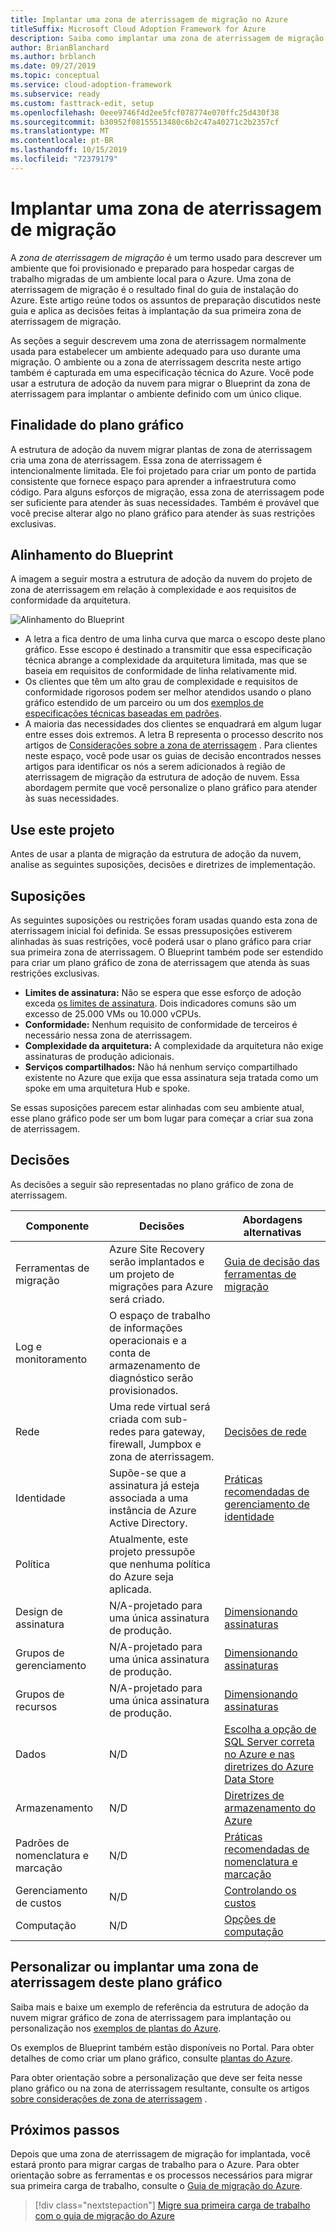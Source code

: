 ```yaml
---
title: Implantar uma zona de aterrissagem de migração no Azure
titleSuffix: Microsoft Cloud Adoption Framework for Azure
description: Saiba como implantar uma zona de aterrissagem de migração no Azure.
author: BrianBlanchard
ms.author: brblanch
ms.date: 09/27/2019
ms.topic: conceptual
ms.service: cloud-adoption-framework
ms.subservice: ready
ms.custom: fasttrack-edit, setup
ms.openlocfilehash: 0eee9746f4d2ee5fcf078774e070ffc25d430f38
ms.sourcegitcommit: b30952f08155513480c6b2c47a40271c2b2357cf
ms.translationtype: MT
ms.contentlocale: pt-BR
ms.lasthandoff: 10/15/2019
ms.locfileid: "72379179"
---
```

# <a name="deploy-a-migration-landing-zone"></a>Implantar uma zona de aterrissagem de migração

A *zona de aterrissagem de migração* é um termo usado para descrever um ambiente que foi provisionado e preparado para hospedar cargas de trabalho migradas de um ambiente local para o Azure. Uma zona de aterrissagem de migração é o resultado final do guia de instalação do Azure. Este artigo reúne todos os assuntos de preparação discutidos neste guia e aplica as decisões feitas à implantação da sua primeira zona de aterrissagem de migração.

As seções a seguir descrevem uma zona de aterrissagem normalmente usada para estabelecer um ambiente adequado para uso durante uma migração. O ambiente ou a zona de aterrissagem descrita neste artigo também é capturada em uma especificação técnica do Azure. Você pode usar a estrutura de adoção da nuvem para migrar o Blueprint da zona de aterrissagem para implantar o ambiente definido com um único clique.

## <a name="purpose-of-the-blueprint"></a>Finalidade do plano gráfico

A estrutura de adoção da nuvem migrar plantas de zona de aterrissagem cria uma zona de aterrissagem. Essa zona de aterrissagem é intencionalmente limitada. Ele foi projetado para criar um ponto de partida consistente que fornece espaço para aprender a infraestrutura como código. Para alguns esforços de migração, essa zona de aterrissagem pode ser suficiente para atender às suas necessidades. Também é provável que você precise alterar algo no plano gráfico para atender às suas restrições exclusivas.

## <a name="blueprint-alignment"></a>Alinhamento do Blueprint

A imagem a seguir mostra a estrutura de adoção da nuvem do projeto de zona de aterrissagem em relação à complexidade e aos requisitos de conformidade da arquitetura.

![Alinhamento do Blueprint](../../_images/ready/blueprint-overview.png)

- A letra a fica dentro de uma linha curva que marca o escopo deste plano gráfico. Esse escopo é destinado a transmitir que essa especificação técnica abrange a complexidade da arquitetura limitada, mas que se baseia em requisitos de conformidade de linha relativamente mid.
- Os clientes que têm um alto grau de complexidade e requisitos de conformidade rigorosos podem ser melhor atendidos usando o plano gráfico estendido de um parceiro ou um dos [exemplos de especificações técnicas baseadas em padrões](https://docs.microsoft.com/azure/governance/blueprints/samples).
- A maioria das necessidades dos clientes se enquadrará em algum lugar entre esses dois extremos. A letra B representa o processo descrito nos artigos de [Considerações sobre a zona de aterrissagem](../considerations/index.md) . Para clientes neste espaço, você pode usar os guias de decisão encontrados nesses artigos para identificar os nós a serem adicionados à região de aterrissagem de migração da estrutura de adoção de nuvem. Essa abordagem permite que você personalize o plano gráfico para atender às suas necessidades.

## <a name="use-this-blueprint"></a>Use este projeto

Antes de usar a planta de migração da estrutura de adoção da nuvem, analise as seguintes suposições, decisões e diretrizes de implementação.

## <a name="assumptions"></a>Suposições

As seguintes suposições ou restrições foram usadas quando esta zona de aterrissagem inicial foi definida. Se essas pressuposições estiverem alinhadas às suas restrições, você poderá usar o plano gráfico para criar sua primeira zona de aterrissagem. O Blueprint também pode ser estendido para criar um plano gráfico de zona de aterrissagem que atenda às suas restrições exclusivas.

- **Limites de assinatura:** Não se espera que esse esforço de adoção exceda [os limites de assinatura](https://docs.microsoft.com/azure/azure-subscription-service-limits). Dois indicadores comuns são um excesso de 25.000 VMs ou 10.000 vCPUs.
- **Conformidade:** Nenhum requisito de conformidade de terceiros é necessário nessa zona de aterrissagem.
- **Complexidade da arquitetura:** A complexidade da arquitetura não exige assinaturas de produção adicionais.
- **Serviços compartilhados:** Não há nenhum serviço compartilhado existente no Azure que exija que essa assinatura seja tratada como um spoke em uma arquitetura Hub e spoke.

Se essas suposições parecem estar alinhadas com seu ambiente atual, esse plano gráfico pode ser um bom lugar para começar a criar sua zona de aterrissagem.

## <a name="decisions"></a>Decisões

As decisões a seguir são representadas no plano gráfico de zona de aterrissagem.

| Componente | Decisões | Abordagens alternativas |
|---------|---------|---------|
|Ferramentas de migração|Azure Site Recovery serão implantados e um projeto de migrações para Azure será criado.|[Guia de decisão das ferramentas de migração](../../decision-guides/migrate-decision-guide/index.md)|
|Log e monitoramento|O espaço de trabalho de informações operacionais e a conta de armazenamento de diagnóstico serão provisionados.|         |
|Rede|Uma rede virtual será criada com sub-redes para gateway, firewall, Jumpbox e zona de aterrissagem.|[Decisões de rede](../considerations/network-decisions.md)|
|Identidade|Supõe-se que a assinatura já esteja associada a uma instância de Azure Active Directory.|[Práticas recomendadas de gerenciamento de identidade](https://docs.microsoft.com/azure/security/azure-security-identity-management-best-practices?toc=https://docs.microsoft.com/azure/cloud-adoption-framework/toc.json&bc=https://docs.microsoft.com/azure/cloud-adoption-framework/bread/toc.json)         |
|Política|Atualmente, este projeto pressupõe que nenhuma política do Azure seja aplicada.|         |
|Design de assinatura|N/A-projetado para uma única assinatura de produção.|[Dimensionando assinaturas](../considerations/scaling-subscriptions.md)|
|Grupos de gerenciamento|N/A-projetado para uma única assinatura de produção.|[Dimensionando assinaturas](../considerations/scaling-subscriptions.md)         |
|Grupos de recursos|N/A-projetado para uma única assinatura de produção.|[Dimensionando assinaturas](../considerations/scaling-subscriptions.md)         |
|Dados|N/D|[Escolha a opção de SQL Server correta no Azure e nas](https://docs.microsoft.com/azure/sql-database/sql-database-paas-vs-sql-server-iaas?toc=https://docs.microsoft.com/azure/architecture/toc.json&bc=https://docs.microsoft.com/azure/architecture/bread/toc.json) [diretrizes do Azure Data Store](https://docs.microsoft.com/azure/architecture/guide/technology-choices/data-store-overview) |
|Armazenamento|N/D|[Diretrizes de armazenamento do Azure](../considerations/storage-guidance.md)         |
|Padrões de nomenclatura e marcação|N/D|[Práticas recomendadas de nomenclatura e marcação](../considerations/naming-and-tagging.md)         |
|Gerenciamento de custos|N/D|[Controlando os custos](../azure-best-practices/track-costs.md)|
|Computação|N/D|[Opções de computação](../considerations/compute-decisions.md)|

## <a name="customize-or-deploy-a-landing-zone-from-this-blueprint"></a>Personalizar ou implantar uma zona de aterrissagem deste plano gráfico

Saiba mais e baixe um exemplo de referência da estrutura de adoção da nuvem migrar gráfico de zona de aterrissagem para implantação ou personalização nos [exemplos de plantas do Azure](https://docs.microsoft.com/azure/governance/blueprints/samples).

Os exemplos de Blueprint também estão disponíveis no Portal. Para obter detalhes de como criar um plano gráfico, consulte [plantas do Azure](./govern-org-compliance.md?tabs=azureblueprints#create-a-blueprint).

Para obter orientação sobre a personalização que deve ser feita nesse plano gráfico ou na zona de aterrissagem resultante, consulte os artigos [sobre considerações de zona de aterrissagem](../considerations/index.md) .

## <a name="next-steps"></a>Próximos passos

Depois que uma zona de aterrissagem de migração for implantada, você estará pronto para migrar cargas de trabalho para o Azure.
Para obter orientação sobre as ferramentas e os processos necessários para migrar sua primeira carga de trabalho, consulte o [Guia de migração do Azure](../../migrate/azure-migration-guide/index.md).

> [!div class="nextstepaction"]
> [Migre sua primeira carga de trabalho com o guia de migração do Azure](../../migrate/azure-migration-guide/index.md)
